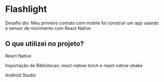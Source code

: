 # Flashlight
Desafio dio: Meu primeiro contato com mobile foi construir um app usando o sensor de movimento com React Native

## O que utilizei no projeto?

React Native 

Importação de Bibliotecas: react-native-torch e react-native-shake

Android Studio
